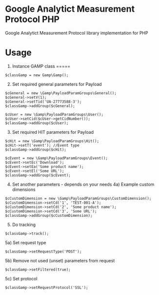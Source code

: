 Google Analytict Measurement Protocol PHP 
====
Google Analytict Measurement Protocol library implementation for PHP


Usage
====

1) Instance GAMP class
=====
```
$classGamp = new Gamp\Gamp();
```

2) Set required general parameters for Payload
```
$cGeneral = new \Gamp\PayloadParamGroups\General();
$cGeneral->setV(1);
$cGeneral->setTid('UA-27773588-3');
$classGamp->addGroup($cGeneral);

$cUser = new \Gamp\PayloadParamGroups\User();
$cUser->setCid($cUser->getCidNumber());
$classGamp->addGroup($cUser);
```

3) Set required HIT parameters for Payload
```
$cHit = new \Gamp\PayloadParamGroups\Hit();
$cHit->setT('event'); //Event type
$classGamp->addGroup($cHit);

$cEvent = new \Gamp\PayloadParamGroups\Event();
$cEvent->setEc('Download');
$cEvent->setEa('Some product name');
$cEvent->setEl('Some URL');
$classGamp->addGroup($cEvent);
```

4) Set another parameters - depends on your needs
4a) Example custom dimensions
```
$cCustomDimension = new \Gamp\PayloadParamGroups\CustomDimension();
$cCustomDimension->setCd('1', 'TEST-001-A');
$cCustomDimension->setCd('2', 'Some product name');
$cCustomDimension->setCd('3', 'Some URL');
$classGamp->addGroup($cCustomDimension);
```
5) Do tracking
```
$classGamp->track();
```
5a) Set request type
```
$classGamp->setRequestType('POST');
```
5b) Remove not used (unset) parameters from request
```
$classGamp->setFiltered(true);
```
5c) Set protocol
```
$classGamp->setRequestProtocol('SSL');
```

